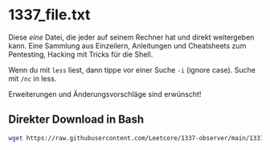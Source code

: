 # 1337_file.txt
Diese _eine_ Datei, die jeder auf seinem Rechner hat und direkt
weitergeben kann. Eine Sammlung aus Einzeilern, Anleitungen und
Cheatsheets zum Pentesting, Hacking mit Tricks für die Shell.

Wenn du mit `less` liest, dann tippe vor einer Suche `-i` (ignore case).
Suche mit `/nc` in less.

Erweiterungen und Änderungsvorschläge sind erwünscht!

## Direkter Download in Bash
``` bash
wget https://raw.githubusercontent.com/Leetcore/1337-observer/main/1337_file.txt
```